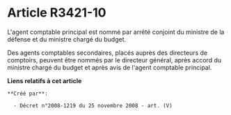 # Article R3421-10

L'agent comptable principal est nommé par arrêté conjoint du ministre de la défense et du ministre chargé du budget.

Des agents comptables secondaires, placés auprès des directeurs de comptoirs, peuvent être nommés par le directeur général,
après accord du ministre chargé du budget et après avis de l'agent comptable principal.

**Liens relatifs à cet article**

	**Créé par**:

	  - Décret n°2008-1219 du 25 novembre 2008 - art. (V)
